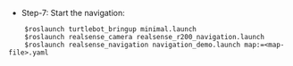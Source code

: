 * Step-7: Start the navigation:
```
    $roslaunch turtlebot_bringup minimal.launch
    $roslaunch realsense_camera realsense_r200_navigation.launch
    $roslaunch realsense_navigation navigation_demo.launch map:=<map-file>.yaml
``` 
